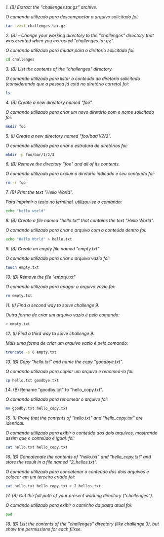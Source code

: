 _1. (B) Extract the "challenges.tar.gz" archive._

_O comando utilizado para descompactar o arquivo solicitado foi:_

```sh
tar -vzxf challenges.tar.gz
```

_2. (B) - Change your working directory to the "challenges" directory that was created when you extracted "challenges.tar.gz"._

_O comando utilizado para mudar para o diretório solicitado foi:_

```sh
cd challenges
```

_3. (B) List the contents of the "challenges" directory._

_O comando utilizado para listar o conteúdo do diretório solicitado (considerando que a pessoa já está no diretório correto) foi:_

```sh
ls
```

_4. (B) Create a new directory named "foo"._

_O comando utilizado para criar um novo diretório com o nome solicitado foi:_

```sh
mkdir foo
```

_5. (I) Create a new directory named "foo/bar/1/2/3"._

_O comando utilizado para criar a estrutura de diretórios foi:_

```sh
mkdir -p foo/bar/1/2/3
```

_6. (B) Remove the directory "foo" and all of its contents._

_O comando utilizado para excluir o diretório indicado e seu conteúdo foi:_

```sh
rm -r foo
```

_7. (B) Print the text "Hello World"._

_Para imprimir o texto no terminal, utilizou-se o comando:_

```sh
echo "hello world"
```

_8. (B) Create a file named "hello.txt" that contains the text "Hello World"._

_O comando utilizado para criar o arquivo com o conteúdo dentro foi:_

```sh
echo "Hello World" > hello.txt
```

_9. (B) Create an empty file named "empty.txt"_

_O comando utilizado para criar o arquivo vazio foi:_

```sh
touch empty.txt
```

_10. (B) Remove the file "empty.txt"_

_O comando utilizado para apagar o arquivo vazio foi:_

```sh
rm empty.txt
```

_11. (I) Find a second way to solve challenge 9._

_Outra forma de criar um arquivo vazio é pelo comando:_

```sh
> empty.txt
```

_12. (I) Find a third way to solve challenge 9._

_Mais uma forma de criar um arquivo vazio é pelo comando:_

```sh
truncate -s 0 empty.txt
```

_13. (B) Copy "hello.txt" and name the copy "goodbye.txt"._

_O comando utilizado para copiar um arquivo e renomeá-lo foi:_

```sh
cp hello.txt goodbye.txt
```

14. (B) Rename "goodby.txt" to "hello_copy.txt".

_O comando utilizado para renomear o arquivo foi:_

```sh
mv goodby.txt hello_copy.txt
```

_15. (I) Prove that the contents of "hello.txt" and "hello_copy.txt" are
    identical._
    
_O comando utilizado para exibir o conteúdo dos dois arquivos, mostrando assim que o conteúdo é igual, foi:_

```sh
cat hello.txt hello_copy.txt
```

_16. (B) Concatenate the contents of "hello.txt" and "hello_copy.txt" and store
    the result in a file named "2_hellos.txt"._
    
_O comando utilizado para concatenar o conteúdo dos dois arquivos e colocar em um terceiro criado foi:_

```sh
cat hello.txt hello_copy.txt > 2_hellos.txt
```

_17. (B) Get the full path of your present working directory ("challenges")._

_O comando utilizado para exibir o caminho da pasta atual foi:_

```sh
pwd
```

_18. (B) List the contents of the "challenges" directory (like challenge 3), but
    show the permissions for each filxse._
    

